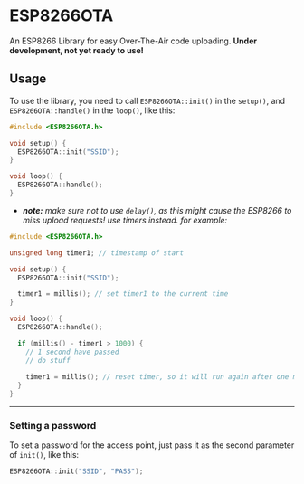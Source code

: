 # ESP8266OTA
An ESP8266 Library for easy Over-The-Air code uploading. **Under development, not yet ready to use!**

## Usage
To use the library, you need to call `ESP8266OTA::init()` in the `setup()`, and `ESP8266OTA::handle()` in the `loop()`, like this:
```cpp
#include <ESP8266OTA.h>

void setup() {
  ESP8266OTA::init("SSID");
}

void loop() {
  ESP8266OTA::handle();
}
```

- ***note:** make sure not to use `delay()`, as this might cause the ESP8266 to miss upload requests! use timers instead.*
*for example:*
```cpp
#include <ESP8266OTA.h>

unsigned long timer1; // timestamp of start

void setup() {
  ESP8266OTA::init("SSID");

  timer1 = millis(); // set timer1 to the current time
}

void loop() {
  ESP8266OTA::handle();

  if (millis() - timer1 > 1000) {
    // 1 second have passed
    // do stuff
  
    timer1 = millis(); // reset timer, so it will run again after one more second.
  }
}
```
---

### Setting a password
To set a password for the access point, just pass it as the second parameter of `init()`, like this:
```cpp
ESP8266OTA::init("SSID", "PASS");
```
